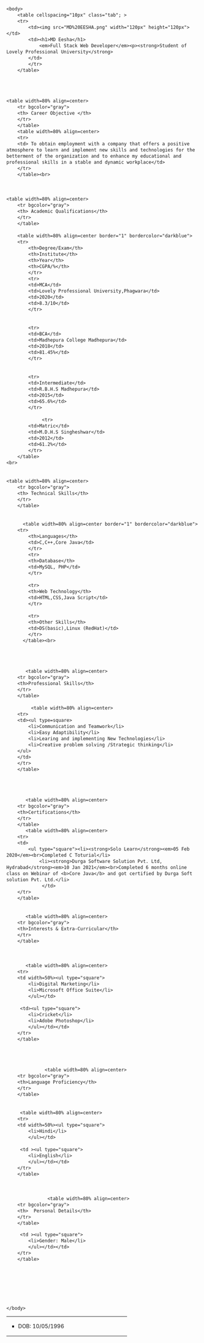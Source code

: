 <html>

<head>
    <style>
    .tab
    {
        margin-left:125px;
    }
        </style>
    <title>My_CV</title>
    </head>

    <body>          
        <table cellspacing="10px" class="tab"; >
        <tr>
            <td><img src="MD%20EESHA.png" width="120px" height="120px"></td>
            <td><h1>MD Eesha</h1>
                <em>Full Stack Web Developer</em><p><strong>Student of Lovely Professional University</strong> 
            </td>
            </tr>
        </table>
       

        
        
    <table width=80% align=center>
        <tr bgcolor="gray">
        <th> Career Objective </th>
        </tr>
        </table>
        <table width=80% align=center>
        <tr>
        <td> To obtain employment with a company that offers a positive atmosphere to learn and implement new skills and technologies for the betterment of the organization and to enhance my educational and professional skills in a stable and dynamic workplace</td>
        </tr>
        </table><br>
    
        
        
    <table width=80% align=center>
        <tr bgcolor="gray">
        <th> Academic Qualifications</th>
        </tr>
        </table>
    
        <table width=80% align=center border="1" bordercolor="darkblue">
        <tr>
            <th>Degree/Exam</th>
            <th>Institute</th>
            <th>Year</th>
            <th>CGPA/%</th>
            </tr>
            <tr>
            <td>MCA</td>
            <td>Lovely Professional University,Phagwara</td>
            <td>2020</td>
            <td>8.3/10</td>
            </tr>
            
            
            <tr>
            <td>BCA</td>
            <td>Madhepura College Madhepura</td>
            <td>2018</td>
            <td>81.45%</td>
            </tr>
            
            
            <tr>
            <td>Intermediate</td>
            <td>R.B.H.S Madhepura</td>
            <td>2015</td>
            <td>65.6%</td>
            </tr>
            
                 <tr>
            <td>Matric</td>
            <td>M.D.H.S Singheshwar</td>
            <td>2012</td>
            <td>61.2%</td>
            </tr>
        </table>
    <br>
    
                
    <table width=80% align=center>
        <tr bgcolor="gray">
        <th> Technical Skills</th>
        </tr>
        </table>
    
        
          <table width=80% align=center border="1" bordercolor="darkblue">
        <tr>
            <th>Languages</th>
            <td>C,C++,Core Java</td>
            </tr>
            <tr>            
            <th>Database</th>
            <td>MySQL, PHP</td>
            </tr>
        
            <tr>            
            <th>Web Technology</th>
            <td>HTML,CSS,Java Script</td>
            </tr>
            
            <tr>            
            <th>Other Skills</th>
            <td>DS(basic),Linux (RedHat)</td>
            </tr>      
          </table><br>
        
        
        
        
           <table width=80% align=center>
        <tr bgcolor="gray">
        <th>Professional Skills</th>
        </tr>
        </table>
        
             <table width=80% align=center>
        <tr>
        <td><ul type=square>
            <li>Communication and Teamwork</li>
            <li>Easy Adaptibility</li>
            <li>Learing and implementing New Technologies</li>
            <li>Creative problem solving /Strategic thinking</li>
        </ul>
        </td>
        </tr>
        </table>
         
        
        
        
           <table width=80% align=center>
        <tr bgcolor="gray">
        <th>Certifications</th>
        </tr>
        </table>        
           <table width=80% align=center>
        <tr>
        <td>
            <ul type="square"><li><strong>Solo Learn</strong><em>05 Feb 2020</em><br>Completed C Toturial</li>
                <li><strong>Durga Software Solution Pvt. Ltd, Hydrabad</strong><em>10 Jan 2021</em><br>Completed 6 months online class on Webinar of <b>Core Java</b> and got certified by Durga Soft solution Pvt. Ltd.</li>
                 </td>   
        </tr>
        </table>        
        
    
           <table width=80% align=center>
        <tr bgcolor="gray">
        <th>Interests & Extra-Curricular</th>
        </tr>
        </table>
        
            
        
           <table width=80% align=center>
        <tr>
        <td width=50%><ul type="square">
            <li>Digital Marketing</li>
            <li>Microsoft Office Suite</li>
            </ul></td>
            
         <td><ul type="square">
            <li>Cricket</li>
            <li>Adobe Photoshop</li>
            </ul></td></td>
        </tr>
        </table>
        
        
        
        
                  <table width=80% align=center>
        <tr bgcolor="gray">
        <th>Language Proficiency</th>
        </tr>
        </table>

 
         <table width=80% align=center>
        <tr>
        <td width=50%><ul type="square">
            <li>Hindi</li>
            </ul></td>
            
         <td ><ul type="square">
            <li>English</li>
            </ul></td></td>
        </tr>
        </table>
        
        
        
                   <table width=80% align=center>
        <tr bgcolor="gray">
        <th>  Personal Details</th>
        </tr>
        </table>
   <table width=80% align=center>
        <tr>
        <td width=50%><ul type="square">
            <li>DOB: 10/05/1996</li>
            </ul></td>
            
         <td ><ul type="square">
            <li>Gender: Male</li>
            </ul></td></td>
        </tr>
        </table>
      

        
        
        
    
        
    </body>
</html>
